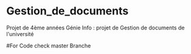 # Gestion_de_documents
Projet de 4ème années Génie Info : projet de  Gestion de documents de l'université 




#For Code check master Branche
